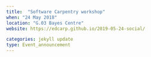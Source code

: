 ```yaml
---
title:  "Software Carpentry workshop"
when: "24 May 2018"
location: "G.03 Bayes Centre"
website: https://edcarp.github.io/2019-05-24-social/

categories: jekyll update
type: Event_announcement
---
```

